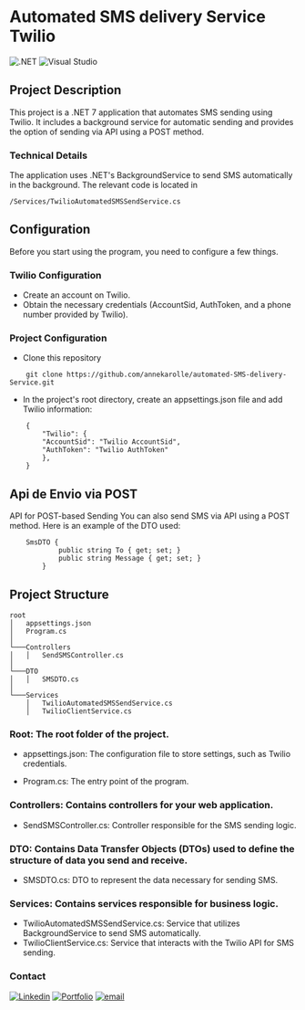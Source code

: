 # Automated SMS delivery Service Twilio

![.NET](https://img.shields.io/badge/.NET-5C2D91?style=for-the-badge&logo=.net&logoColor=white)
![Visual Studio](https://img.shields.io/badge/Visual_Studio-5C2D91?style=for-the-badge&logo=visual%20studio&logoColor=white)


## Project Description

This project is a .NET 7 application that automates SMS sending using Twilio. It includes a background service for automatic sending and provides the option of sending via API using a POST method.

### Technical Details

The application uses .NET's BackgroundService to send SMS automatically in the background. The relevant code is located in 


```
/Services/TwilioAutomatedSMSSendService.cs
```

## Configuration

Before you start using the program, you need to configure a few things.

### Twilio Configuration

* Create an account on Twilio.
* Obtain the necessary credentials (AccountSid, AuthToken, and a phone number provided by Twilio).

### Project Configuration

* Clone this repository
  
```
    git clone https://github.com/annekarolle/automated-SMS-delivery-Service.git
```

  * In the project's root directory, create an appsettings.json file and add Twilio information:
  
```
    {
        "Twilio": {
        "AccountSid": "Twilio AccountSid",
        "AuthToken": "Twilio AuthToken" 
        },
    }
```

## Api de Envio via POST

API for POST-based Sending
You can also send SMS via API using a POST method. Here is an example of the DTO used:

```
    SmsDTO {
            public string To { get; set; }
            public string Message { get; set; }
        }
```


## Project Structure 

```
root
│   appsettings.json
│   Program.cs
│
└───Controllers
│   │   SendSMSController.cs
│
└───DTO
│   │   SMSDTO.cs
│
└───Services
    │   TwilioAutomatedSMSSendService.cs
    │   TwilioClientService.cs

```

### Root: The root folder of the project.

* appsettings.json: The configuration file to store settings, such as Twilio credentials.

* Program.cs: The entry point of the program.

### Controllers: Contains controllers for your web application.

* SendSMSController.cs: Controller responsible for the SMS sending logic.

### DTO: Contains Data Transfer Objects (DTOs) used to define the structure of data you send and receive.

* SMSDTO.cs: DTO to represent the data necessary for sending SMS.


### Services: Contains services responsible for business logic.

* TwilioAutomatedSMSSendService.cs: Service that utilizes BackgroundService to send SMS automatically.
* TwilioClientService.cs: Service that interacts with the Twilio API for SMS sending.

### Contact
[![Linkedin](https://img.shields.io/badge/LinkedIn-0077B5?style=for-the-badge&logo=linkedin&logoColor=white)](https://www.linkedin.com/in/annekarolle/)
[![Portfolio](https://img.shields.io/badge/website-000000?style=for-the-badge&logo=About.me&logoColor=white)](https://annekarolle.github.io/portfolio/)
[![email](https://img.shields.io/badge/Gmail-D14836?style=for-the-badge&logo=gmail&logoColor=white)](annekarolle@gmail.com)